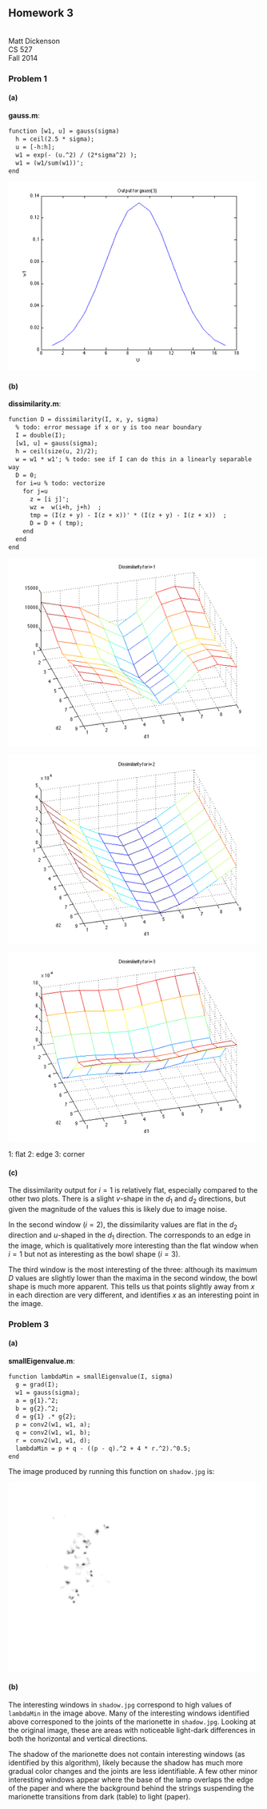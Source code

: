 ## Homework 3
\
Matt Dickenson \
CS 527 \
Fall 2014

### Problem 1


#### (a)

**gauss.m**:

```
function [w1, u] = gauss(sigma)
  h = ceil(2.5 * sigma);
  u = [-h:h];
  w1 = exp(- (u.^2) / (2*sigma^2) );
  w1 = (w1/sum(w1))';
end
```

![`w1` versus `u` for $\sigma=3$](1a.png)


#### (b)

**dissimilarity.m**:

```
function D = dissimilarity(I, x, y, sigma)
  % todo: error message if x or y is too near boundary
  I = double(I);
  [w1, u] = gauss(sigma);
  h = ceil(size(u, 2)/2);
  w = w1 * w1'; % todo: see if I can do this in a linearly separable way
  D = 0; 
  for i=u % todo: vectorize
    for j=u
      z = [i j]';
      wz =  w(i+h, j+h)  ;
      tmp = (I(z + y) - I(z + x))' * (I(z + y) - I(z + x))  ;
      D = D + ( tmp);
    end
  end
end
```

![Meshplot of `dissimilarity` output for $i=1$](1b1.png)

![Meshplot of `dissimilarity` output for $i=2$](1b2.png)

![Meshplot of `dissimilarity` output for $i=3$](1b3.png)

1: flat
2: edge
3: corner

#### (c)

The dissimilarity output for $i=1$ is relatively flat, especially compared to the other two plots. There is a slight $v$-shape in the $d_1$ and $d_2$ directions, but given the magnitude of the values this is likely due to image noise.

In the second window ($i=2$), the dissimilarity values are flat in the $d_2$ direction and $u$-shaped in the $d_1$ direction. The corresponds to an edge in the image, which is qualitatively more interesting than the flat window when $i=1$ but not as interesting as the bowl shape ($i=3$).

The third window is the most interesting of the three: although its maximum $D$ values are slightly lower than the maxima in the second window, the bowl shape is much more apparent. This tells us that points slightly away from $x$ in each direction are very different, and identifies $x$ as an interesting point in the image.



### Problem 3

#### (a)

**smallEigenvalue.m**:

```
function lambdaMin = smallEigenvalue(I, sigma)
  g = grad(I);
  w1 = gauss(sigma);
  a = g{1}.^2;
  b = g{2}.^2;
  d = g{1} .* g{2};
  p = conv2(w1, w1, a);
  q = conv2(w1, w1, b);
  r = conv2(w1, w1, d);
  lambdaMin = p + q - ((p - q).^2 + 4 * r.^2).^0.5;
end
```

The image produced by running this function on `shadow.jpg` is:

![Interesting windows in `shadow.jpg` identified by `smallEigenvalue`](3a.png)


#### (b)

The interesting windows in `shadow.jpg` correspond to high values of `lambdaMin` in the image above. Many of the interesting windows identified above corresponed to the joints of the marionette in `shadow.jpg`. Looking at the original image, these are areas with noticeable light-dark differences in both the horizontal and vertical directions.

The shadow of the marionette does not contain interesting windows (as identified by this algorithm), likely because the shadow has much more gradual color changes and the joints are less identifiable. A few other minor interesting windows appear where the base of the lamp overlaps the edge of the paper and where the background behind the strings suspending the marionette transitions from dark (table) to light (paper).